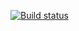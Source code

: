 [![Build status](https://ci.appveyor.com/api/projects/status/3gggw2j274nbv2er/branch/main?svg=true)](https://ci.appveyor.com/project/mayer72/mayerci-1-2-5w3w4/branch/main)
